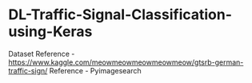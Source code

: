 # DL-Traffic-Signal-Classification-using-Keras
Dataset Reference - https://www.kaggle.com/meowmeowmeowmeowmeow/gtsrb-german-traffic-sign/
Reference - Pyimagesearch
